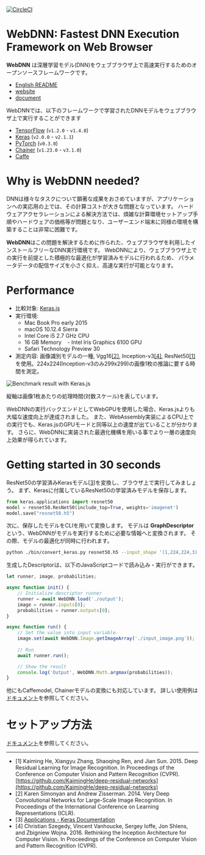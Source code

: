 [![CircleCI](https://circleci.com/gh/mil-tokyo/webdnn.svg?style=svg)](https://circleci.com/gh/mil-tokyo/webdnn)

# WebDNN: Fastest DNN Execution Framework on Web Browser

**WebDNN** は深層学習モデル(DNN)をウェブブラウザ上で高速実行するためのオープンソースフレームワークです。

- [English README](https://github.com/mil-tokyo/webdnn/blob/master/README.md)
- [website](https://mil-tokyo.github.io/webdnn/index_ja.html)
- [document](https://mil-tokyo.github.io/webdnn/docs)

WebDNNでは、以下のフレームワークで学習されたDNNモデルをウェブブラウザ上で実行することができます

- [TensorFlow](https://github.com/tensorflow/tensorflow) (`v1.2.0` - `v1.4.0`)
- [Keras](https://github.com/fchollet/keras) (`v2.0.0` - `v2.1.1`)
- [PyTorch](https://github.com/pytorch/pytorch) (`v0.3.0`)
- [Chainer](https://github.com/chainer/chainer) (`v1.23.0` - `v3.1.0`)
- [Caffe](https://github.com/BVLC/caffe)

# Why is WebDNN needed?

DNNは様々なタスクについて顕著な成果をおさめていますが、アプリケーションへの実応用の上では、その計算コストが大きな問題となっています。
ハードウェアアクセラレーションによる解決方法では、煩雑な計算環境セットアップ手順やハードウェアの価格等が問題となり、ユーザーエンド端末に同様の環境を構築することは非常に困難です。

**WebDNN**はこの問題を解決するために作られた、ウェブブラウザを利用したインストールフリーなDNN実行環境です。
WebDNNにより、ウェブブラウザ上での実行を前提とした積極的な最適化が学習済みモデルに行われるため、
パラメータデータの配信サイズを小さく抑え、高速な実行が可能となります。

# Performance

- 比較対象: [Keras.js](https://github.com/transcranial/keras-js)
- 実行環境: 
    - Mac Book Pro early 2015
    - macOS 10.12.4 Sierra
    - Intel Core i5 2.7 GHz CPU
    - 16 GB Memory
    - Intel Iris Graphics 6100 GPU
    - Safari Technology Preview 30
- 測定内容: 画像識別モデルの一種, Vgg16[[2]](#2), Inception-v3[[4]](#4), ResNet50[[1]](#1)を使用。224x224(Inception-v3のみ299x299)の画像1枚の推論に要する時間を測定。

![Benchmark result with Keras.js](https://github.com/mil-tokyo/webdnn/blob/master/docs/misc/performance.png)

縦軸は画像1枚あたりの処理時間(対数スケール)を表しています。

WebDNNの実行バックエンドとしてWebGPUを使用した場合、Keras.jsよりも大幅な速度向上が達成されました。
また、WebAssembly実装によるCPU上での実行でも、Keras.jsのGPUモードと同等以上の速度が出ていることが分かります。
さらに、WebDNNに実装された最適化機構を用いる事でより一層の速度向上効果が得られています。

# Getting started in 30 seconds

ResNet50の学習済みKerasモデル[[3]](#3)を変換し、ブラウザ上で実行してみましょう。
まず、Kerasに付属しているResNet50の学習済みモデルを保存します。

```python
from keras.applications import resnet50
model = resnet50.ResNet50(include_top=True, weights='imagenet')
model.save("resnet50.h5")
```

次に、保存したモデルをCLIを用いて変換します。
モデルは **GraphDescriptor** という、WebDNNがモデルを実行するために必要な情報へと変換されます。
その際、モデルの最適化が同時に行われます。

```bash
python ./bin/convert_keras.py resnet50.h5 --input_shape '(1,224,224,3)' --out output
```

生成したDescriptorは、以下のJavaScriptコードで読み込み・実行ができます。

```js
let runner, image, probabilities;

async function init() {
    // Initialize descriptor runner
    runner = await WebDNN.load('./output');
    image = runner.inputs[0]; 
    probabilities = runner.outputs[0];
}

async function run() {
    // Set the value into input variable.
    image.set(await WebDNN.Image.getImageArray('./input_image.png'));
    
    // Run
    await runner.run(); 

    // Show the result
    console.log('Output', WebDNN.Math.argmax(probabilities));
}
```

他にもCaffemodel, Chainerモデルの変換にも対応しています。
詳しい使用例は[ドキュメント](https://mil-tokyo.github.io/webdnn/docs)を参照してください。

# セットアップ方法

[ドキュメント](https://mil-tokyo.github.io/webdnn/docs/tutorial/setup.html)を参照してください。

---

- <i id=1></i>[1] Kaiming He, Xiangyu Zhang, Shaoqing Ren, and Jian Sun. 2015. Deep Residual
    Learning for Image Recognition. In Proceedings of the Conference on Computer Vision and Pattern Recognition (CVPR). 
    [https://github.com/KaimingHe/deep-residual-networks](https://github.com/KaimingHe/deep-residual-networks)
- <i id=2></i>[2] Karen Simonyan and Andrew Zisserman. 2014. Very Deep Convolutional Networks for Large-Scale Image Recognition. 
    In Proceedings of the International Conference on Learning Representations (ICLR).
- <i id=3></i>[3] [Applications - Keras Documentation](https://keras.io/ja/applications/#resnet50)
- <i id=4></i>[4] Christian Szegedy, Vincent Vanhoucke, Sergey Ioffe, Jon Shlens, and Zbigniew Wojna. 2016.
    Rethinking the Inception Architecture for Computer Vision. In Proceedings of the Conference on Computer Vision and Pattern Recognition (CVPR).
